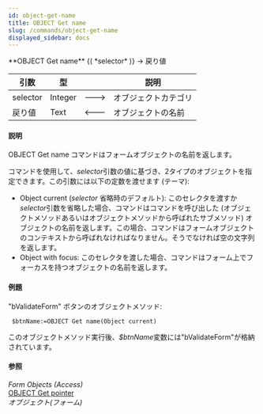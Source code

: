 ```yaml
---
id: object-get-name
title: OBJECT Get name
slug: /commands/object-get-name
displayed_sidebar: docs
---
```


<!--REF #_command_.OBJECT Get name.Syntax-->**OBJECT Get name** {( *selector* )} -> 戻り値<!-- END REF-->
<!--REF #_command_.OBJECT Get name.Params-->
| 引数 | 型 |  | 説明 |
| --- | --- | --- | --- |
| selector | Integer | &#x1F852; | オブジェクトカテゴリ |
| 戻り値 | Text | &#x1F850; | オブジェクトの名前 |

<!-- END REF-->

#### 説明 

<!--REF #_command_.OBJECT Get name.Summary-->OBJECT Get name コマンドはフォームオブジェクトの名前を返します。<!-- END REF-->   

コマンドを使用して、*selector*引数の値に基づき、2タイプのオブジェクトを指定できます。この引数には以下の定数を渡せます (テーマ):

* Object current (*selector* 省略時のデフォルト): このセレクタを渡すか*selector*引数を省略した場合、コマンドはコマンドを呼び出した (オブジェクトメソッドあるいはオブジェクトメソッドから呼ばれたサブメソッド) オブジェクトの名前を返します。この場合、コマンドはフォームオブジェクトのコンテキストから呼ばれなければなりません。そうでなければ空の文字列を返します。
* Object with focus: このセレクタを渡した場合、コマンドはフォーム上でフォーカスを持つオブジェクトの名前を返します。

#### 例題 

"bValidateForm" ボタンのオブジェクトメソッド:

```4d
 $btnName:=OBJECT Get name(Object current)
```

このオブジェクトメソッド実行後、*$btnName*変数には"bValidateForm"が格納されています。

#### 参照 

*Form Objects (Access)*  
[OBJECT Get pointer](object-get-pointer.md)  
*オブジェクト(フォーム)*  
